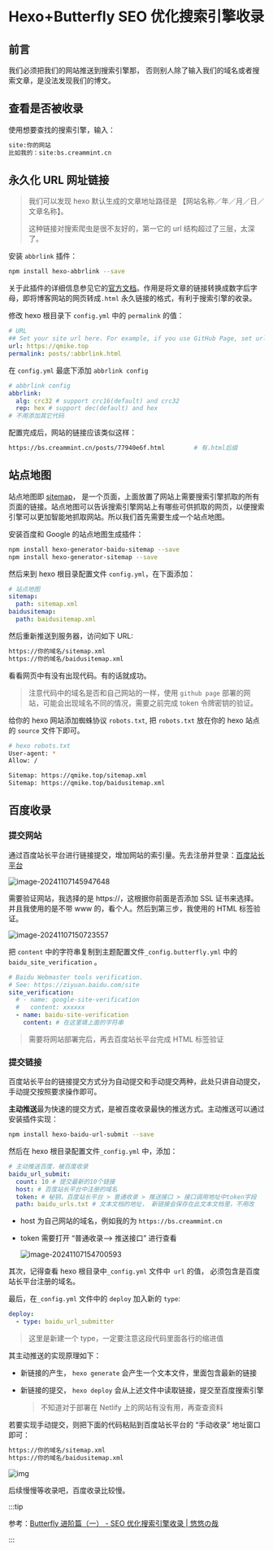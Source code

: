# Hexo+Butterfly SEO 优化搜索引擎收录

## 前言

我们必须把我们的网站推送到搜索引擎那， 否则别人除了输入我们的域名或者搜索文章，是没法发现我们的博文。

## 查看是否被收录

使用想要查找的搜索引擎，输入：

```bash
site:你的网站
比如我的：site:bs.creammint.cn
```

## 永久化 URL 网址链接

> 我们可以发现 hexo 默认生成的文章地址路径是 【网站名称／年／月／日／文章名称】。
>
> 这种链接对搜索爬虫是很不友好的，第一它的 url 结构超过了三层，太深了。

安装 `abbrlink` 插件：

```bash
npm install hexo-abbrlink --save
```

关于此插件的详细信息参见它的[官方文档](https://github.com/rozbo/hexo-abbrlink)。作用是将文章的链接转换成数字后字母，即将博客网站的网页转成`.html` 永久链接的格式，有利于搜索引擎的收录。

修改 hexo 根目录下 `config.yml` 中的 `permalink` 的值：

```yml
# URL
## Set your site url here. For example, if you use GitHub Page, set url as 'https://username.github.io/project'
url: https://qmike.top
permalink: posts/:abbrlink.html
```

在 `config.yml` 最底下添加 `abbrlink config`

```yml
# abbrlink config
abbrlink:
  alg: crc32 # support crc16(default) and crc32
  rep: hex # support dec(default) and hex
# 不用添加其它代码
```

配置完成后，网站的链接应该类似这样：

```bash
https://bs.creammint.cn/posts/77940e6f.html        # 有.html后缀
```

## 站点地图

站点地图即 [sitemap](https://baike.baidu.com/item/sitemap/6241567?fr=aladdin)， 是一个页面，上面放置了网站上需要搜索引擎抓取的所有页面的链接。站点地图可以告诉搜索引擎网站上有哪些可供抓取的网页，以便搜索引擎可以更加智能地抓取网站。所以我们首先需要生成一个站点地图。

安装百度和 Google 的站点地图生成插件：

```bash
npm install hexo-generator-baidu-sitemap --save
npm install hexo-generator-sitemap --save
```

然后来到 hexo 根目录配置文件 `config.yml`，在下面添加：

```yml
# 站点地图
sitemap:
  path: sitemap.xml
baidusitemap:
  path: baidusitemap.xml
```

然后重新推送到服务器，访问如下 URL:

```bash
https://你的域名/sitemap.xml
https://你的域名/baidusitemap.xml
```

看看网页中有没有出现代码。有的话就成功。

> 注意代码中的域名是否和自己网站的一样，使用 `github page` 部署的网站，可能会出现域名不同的情况，需要之前完成 token 令牌密钥的验证。

给你的 hexo 网站添加蜘蛛协议 `robots.txt`, 把 `robots.txt` 放在你的 hexo 站点的 `source` 文件下即可。

```bash
# hexo robots.txt
User-agent: *
Allow: /

Sitemap: https://qmike.top/sitemap.xml
Sitemap: https://qmike.top/baidusitemap.xml
```

## 百度收录

### 提交网站

通过百度站长平台进行链接提交，增加网站的索引量。先去注册并登录：[百度站长平台](https://ziyuan.baidu.com/?castk=LTE=)

![image-20241107145947648](https://y.creammint.cn/articles/images/image-20241107145947648.png)

需要验证网站，我选择的是 https://，这根据你前面是否添加 SSL 证书来选择。并且我使用的是不带 www 的，看个人。然后到第三步，我使用的 HTML 标签验证。

![image-20241107150723557](https://y.creammint.cn/articles/images/image-20241107150723557.png)

把 `content` 中的字符串复制到主题配置文件`_config.butterfly.yml` 中的 `baidu_site_verification` 。

```yml
# Baidu Webmaster tools verification.
# See: https://ziyuan.baidu.com/site
site_verification:
  # - name: google-site-verification
  #   content: xxxxxx
  - name: baidu-site-verification
    content: # 在这里填上面的字符串
```

> 需要将网站部署完后，再去百度站长平台完成 HTML 标签验证

### 提交链接

百度站长平台的链接提交方式分为自动提交和手动提交两种，此处只讲自动提交，手动提交按照要求操作即可。

**主动推送**最为快速的提交方式，是被百度收录最快的推送方式。主动推送可以通过安装插件实现：

```bash
npm install hexo-baidu-url-submit --save
```

然后在 hexo 根目录配置文件`_config.yml` 中，添加：

```yml
# 主动推送百度，被百度收录
baidu_url_submit:
  count: 10 # 提交最新的10个链接
  host: # 百度站长平台中注册的域名
  token: # 秘钥，百度站长平台 > 普通收录 > 推送接口 > 接口调用地址中token字段
  path: baidu_urls.txt # 文本文档的地址， 新链接会保存在此文本文档里，不用改
```

- host 为自己网站的域名，例如我的为 `https://bs.creammint.cn`

- token 需要打开 “普通收录–> 推送接口” 进行查看

  ![image-20241107154700593](https://y.creammint.cn/articles/images/image-20241107154700593.png)

其次，记得查看 hexo 根目录中`_config.yml` 文件中` url` 的值， 必须包含是百度站长平台注册的域名。

最后，在`_config.yml` 文件中的 `deploy` 加入新的 `type`:

```yml
deploy:
  - type: baidu_url_submitter
```

> 这里是新建一个 type，一定要注意这段代码里面各行的缩进值

其主动推送的实现原理如下：

- 新链接的产生， `hexo generate` 会产生一个文本文件，里面包含最新的链接

- 新链接的提交， `hexo deploy` 会从上述文件中读取链接，提交至百度搜索引擎

  > 不知道对于部署在 Netlify 上的网站有没有用，再查查资料

若要实现手动提交，则把下面的代码粘贴到百度站长平台的 “手动收录” 地址窗口即可：

```bash
https://你的域名/sitemap.xml
https://你的域名/baidusitemap.xml
```

![img](https://y.creammint.cn/articles/images/image-20220904213924274.png)

后续慢慢等收录吧，百度收录比较慢。

:::tip

参考：[Butterfly 进阶篇（一） - SEO 优化搜索引擎收录 | 悠悠の哉](https://qmike.top/posts/2a1b5a62)

:::
